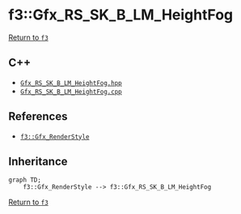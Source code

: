 # f3::Gfx_RS_SK_B_LM_HeightFog

[Return to `f3`](/docs/f3.md)

## C++

- [`Gfx_RS_SK_B_LM_HeightFog.hpp`](/c++/include/Gfx_RS_SK_B_LM_HeightFog.hpp)
- [`Gfx_RS_SK_B_LM_HeightFog.cpp`](/c++/source/Gfx_RS_SK_B_LM_HeightFog.cpp)

## References

- [`f3::Gfx_RenderStyle`](/docs/f3/Gfx_RenderStyle.md)

## Inheritance

```mermaid
graph TD;
    f3::Gfx_RenderStyle --> f3::Gfx_RS_SK_B_LM_HeightFog
```

[Return to `f3`](/docs/f3.md)